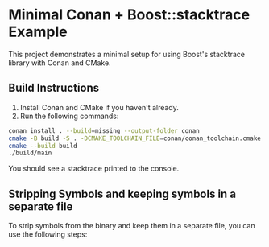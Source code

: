 # Minimal Conan + Boost::stacktrace Example

This project demonstrates a minimal setup for using Boost's stacktrace library with Conan and CMake.

## Build Instructions

1. Install Conan and CMake if you haven't already.
2. Run the following commands:

```sh
conan install . --build=missing --output-folder conan
cmake -B build -S . -DCMAKE_TOOLCHAIN_FILE=conan/conan_toolchain.cmake -DCMAKE_BUILD_TYPE=RelWithDebInfo
cmake --build build
./build/main
```

You should see a stacktrace printed to the console.

## Stripping Symbols and keeping symbols in a separate file

To strip symbols from the binary and keep them in a separate file, you can use the following steps:
